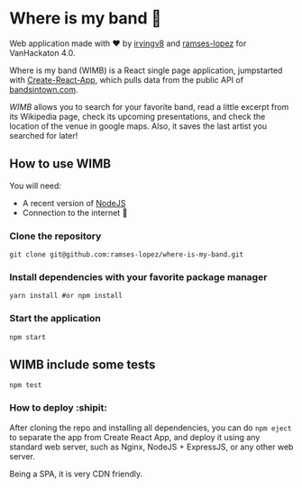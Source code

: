 # Where is my band :metal:
Web application made with :heart: by [irvingv8](http://irvingv8.github.io) and [ramses-lopez](http://ramses-lopez.github.io)
for VanHackaton 4.0.

Where is my band (WIMB) is a React single page application, jumpstarted with [Create-React-App](https://github.com/facebookincubator/create-react-app),
which pulls data from the public API of [bandsintown.com](https://www.bandsintown.com).

*WIMB* allows you to search for your favorite band, read a little excerpt from its Wikipedia page, check its upcoming presentations, and check the location of the venue in google maps. Also, it saves the last artist you searched for later!

## How to use WIMB

You will need:
- A recent version of [NodeJS](https://nodejs.org/)
- Connection to the internet :rocket:

### Clone the repository
```shell
git clone git@github.com:ramses-lopez/where-is-my-band.git
```

### Install dependencies with your favorite package manager
``` shell
yarn install #or npm install
```

### Start the application
```shell
npm start
```
## WIMB include some tests
```shell
npm test
```

### How to deploy :shipit:

After cloning the repo and installing all dependencies, you can do
` npm eject ` to separate the app from Create React App, and deploy it using any standard web server, such as Nginx, NodeJS + ExpressJS, or any other web server.

Being a SPA, it is very CDN friendly.
